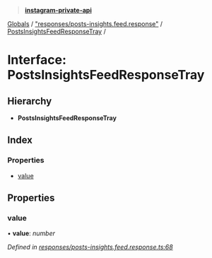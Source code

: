 > **[instagram-private-api](../README.md)**

[Globals](../README.md) / ["responses/posts-insights.feed.response"](../modules/_responses_posts_insights_feed_response_.md) / [PostsInsightsFeedResponseTray](_responses_posts_insights_feed_response_.postsinsightsfeedresponsetray.md) /

# Interface: PostsInsightsFeedResponseTray

## Hierarchy

* **PostsInsightsFeedResponseTray**

## Index

### Properties

* [value](_responses_posts_insights_feed_response_.postsinsightsfeedresponsetray.md#value)

## Properties

###  value

• **value**: *number*

*Defined in [responses/posts-insights.feed.response.ts:68](https://github.com/dilame/instagram-private-api/blob/3e16058/src/responses/posts-insights.feed.response.ts#L68)*